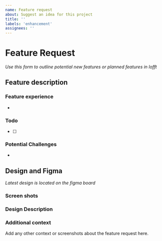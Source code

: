 ```yaml
---
name: Feature request
about: Suggest an idea for this project
title: ''
labels: 'enhancement'
assignees: ''
---
```


<!-- V1.3 -->

# Feature Request

_Use this form to outline potential new features or planned features in lofft_

## **Feature description**

### **Feature experience**

<!-- As a `visitor` ... -->

-

### **Todo**

- [ ]

### **Potential Challenges**

-

## **Design and Figma**

_Latest design is located on the figma board_

### Screen shots

### Design Description

<!--Relevent for both-->

### Additional context

Add any other context or screenshots about the feature request here.
